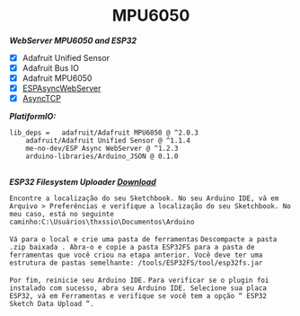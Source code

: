 <h1 align="center">MPU6050</h1>


***WebServer MPU6050 and ESP32***

- [x] Adafruit Unified Sensor
- [x] Adafruit Bus IO
- [x] Adafruit MPU6050
- [x] [ESPAsyncWebServer](https://github.com/me-no-dev/ESPAsyncWebServer/archive/master.zip)
- [x] [AsyncTCP](https://github.com/me-no-dev/AsyncTCP/archive/master.zip)

***PlatiformIO:***
```
lib_deps =   adafruit/Adafruit MPU6050 @ ^2.0.3
    adafruit/Adafruit Unified Sensor @ ^1.1.4
    me-no-dev/ESP Async WebServer @ ^1.2.3
    arduino-libraries/Arduino_JSON @ 0.1.0
```
##
 ***ESP32 Filesystem Uploader [Download](https://github.com/me-no-dev/arduino-esp32fs-plugin/releases/)***

 `Encontre a localização do seu Sketchbook. No seu Arduino IDE, vá em Arquivo > Preferências e verifique a localização do seu Sketchbook. No meu caso, está no seguinte caminho:C:\Usuários\thxssio\Documentos\Arduino`
 
 `Vá para o local e crie uma pasta de ferramentas`
 `Descompacte a pasta .zip baixada . Abra-o e copie a pasta ESP32FS para a pasta de ferramentas que você criou na etapa anterior. Você deve ter uma estrutura de pastas semelhante: /tools/ESP32FS/tool/esp32fs.jar`

 `Por fim, reinicie seu Arduino IDE.`
`Para verificar se o plugin foi instalado com sucesso, abra seu Arduino IDE. Selecione sua placa ESP32, vá em Ferramentas e verifique se você tem a opção “ ESP32 Sketch Data Upload “.`



 
